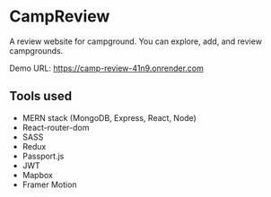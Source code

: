 # CampReview

A review website for campground. You can explore, add, and review campgrounds.

Demo URL: https://camp-review-41n9.onrender.com

## Tools used

-   MERN stack (MongoDB, Express, React, Node)
-   React-router-dom
-   SASS
-   Redux
-   Passport.js
-   JWT
-   Mapbox
-   Framer Motion
